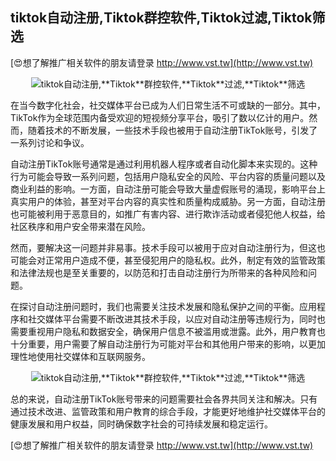 ## **tiktok自动注册,**Tiktok**群控软件,**Tiktok**过滤,**Tiktok**筛选**

[😍想了解推广相关软件的朋友请登录 http://www.vst.tw](http://www.vst.tw)

 <center><img src="https://vst.tw/MP4/tuiguang/png/5.png" alt="tiktok自动注册,**Tiktok**群控软件,**Tiktok**过滤,**Tiktok**筛选"></center>

在当今数字化社会，社交媒体平台已成为人们日常生活不可或缺的一部分。其中，TikTok作为全球范围内备受欢迎的短视频分享平台，吸引了数以亿计的用户。然而，随着技术的不断发展，一些技术手段也被用于自动注册TikTok账号，引发了一系列讨论和争议。

自动注册TikTok账号通常是通过利用机器人程序或者自动化脚本来实现的。这种行为可能会导致一系列问题，包括用户隐私安全的风险、平台内容的质量问题以及商业利益的影响。一方面，自动注册可能会导致大量虚假账号的涌现，影响平台上真实用户的体验，甚至对平台内容的真实性和质量构成威胁。另一方面，自动注册也可能被利用于恶意目的，如推广有害内容、进行欺诈活动或者侵犯他人权益，给社区秩序和用户安全带来潜在风险。

然而，要解决这一问题并非易事。技术手段可以被用于应对自动注册行为，但这也可能会对正常用户造成不便，甚至侵犯用户的隐私权。此外，制定有效的监管政策和法律法规也是至关重要的，以防范和打击自动注册行为所带来的各种风险和问题。

在探讨自动注册问题时，我们也需要关注技术发展和隐私保护之间的平衡。应用程序和社交媒体平台需要不断改进其技术手段，以应对自动注册等违规行为，同时也需要重视用户隐私和数据安全，确保用户信息不被滥用或泄露。此外，用户教育也十分重要，用户需要了解自动注册行为可能对平台和其他用户带来的影响，以更加理性地使用社交媒体和互联网服务。

 <center><img src="https://vst.tw/MP4/tuiguang/png/8.png" alt="tiktok自动注册,**Tiktok**群控软件,**Tiktok**过滤,**Tiktok**筛选"></center>

总的来说，自动注册TikTok账号带来的问题需要社会各界共同关注和解决。只有通过技术改进、监管政策和用户教育的综合手段，才能更好地维护社交媒体平台的健康发展和用户权益，同时确保数字社会的可持续发展和稳定运行。

[😍想了解推广相关软件的朋友请登录 http://www.vst.tw](http://www.vst.tw)



